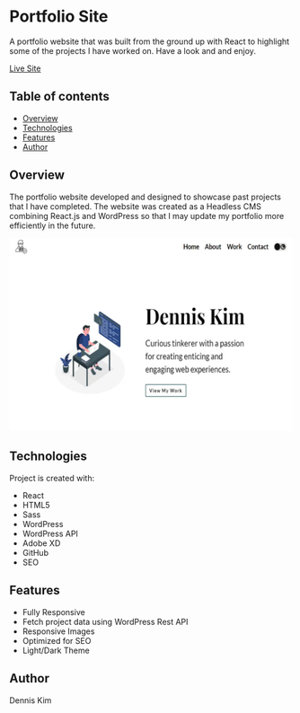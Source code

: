 # Portfolio Site

A portfolio website that was built from the ground up with React to highlight some of the projects I have worked on. Have a look and and enjoy.

[Live Site](https://denniskim.dev/)

## Table of contents

- [Overview](#overview)
- [Technologies](#technologies)
- [Features](#features)
- [Author](#author)

## Overview

The portfolio website developed and designed to showcase past projects that I have completed. The website was created as a Headless CMS combining React.js and WordPress so that I may update my portfolio more efficiently in the future.

![portfolio-thumbnail](/src/Assets/Img/portfolio-screenshot.webp)

## Technologies

Project is created with:

- React
- HTML5
- Sass
- WordPress
- WordPress API
- Adobe XD
- GitHub
- SEO

## Features

- Fully Responsive
- Fetch project data using WordPress Rest API
- Responsive Images
- Optimized for SEO
- Light/Dark Theme

## Author

Dennis Kim
